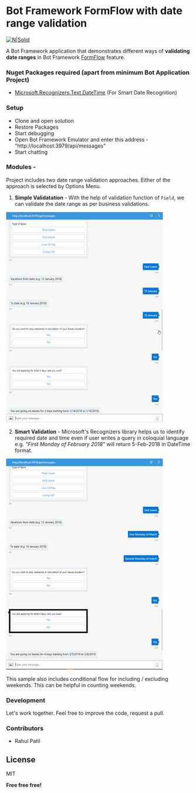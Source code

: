 # Bot Framework FormFlow with date range validation

[![N|Solid](https://img.shields.io/badge/blog--at-wrapcode-red.svg?style=flat-square)](http://www.wrapcode.com/bot-framework-dependency-injection/?target=_blank)


A Bot Framework application that demonstrates different ways of **validating date ranges** in Bot Framework [FormFlow][df1] feature.

### Nuget Packages required (apart from minimum Bot Application Project)
  - [Microsoft.Recognizers.Text.DateTime][nuget-recognizers] (For Smart Date Recognition)

### Setup

 - Clone and open solution
 - Restore Packages
 - Start debugging
 - Open Bot Framework Emulator and enter this address - "http://localhost:3979/api/messages"
 - Start chatting
 
### Modules -
Project includes two date range validation approaches. Either of the approach is selected by Options Menu.
 1. **Simple Validatation** - With the help of validation function of `Field`, we can validate the date range as per business validations.
 
[![N|Solid](https://raw.githubusercontent.com/r4hulp/FormFlow-Date-Validations/master/BotFramework.FormFlow.Simple.thumb.png)](https://raw.githubusercontent.com/r4hulp/FormFlow-Date-Validations/master/BotFramework.FormFlow.Simple.png)

 2. **Smart Validation** - Microsoft's Recognizers library helps us to identify required date and time even if user writes a query in coloquial language e.g. *"First Monday of February 2018"* will return 5-Feb-2018 in DateTime format.
 
[![N|Solid](https://raw.githubusercontent.com/r4hulp/FormFlow-Date-Validations/master/BotFramework.FormFlow.Smart.thumb.png)](https://raw.githubusercontent.com/r4hulp/FormFlow-Date-Validations/master/BotFramework.FormFlow.Smart.png)

This sample also includes conditional flow for including / excluding weekends. This can be helpful in counting weekends.

### Development
Let's work together. Feel free to improve the code, request a pull.

### Contributors 
 - Rahul Patil


License
----
MIT

**Free free free!**

[df1]: <http://daringfireball.net/projects/markdown/>
[nuget-recognizers]: <https://www.nuget.org/packages/Microsoft.Recognizers.Text.DateTime/>
